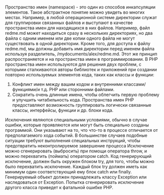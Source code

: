Пространство имен (namespace) - это один из способов инкапсуляции элементов. Такое абстрактное понятие можно увидеть во многих местах. Например, в любой операционной системе директории служат для группировки связанных файлов и выступают в качестве пространства имен для находящихся в них файлов. Например, файл redme.md может находиться сразу в нескольких директориях, но два файла с одним именем или две копии одного файла не могут существовать в одной директории. Кроме того, для доступа к файлу redme.md, мы должны добавить имя директории перед именем файла используя разделитель, /mydocuments/alex/redme.md. Этот же принцип распространяется и на пространства имен в программировании.
В PHP пространства имен используются для решения двух проблем, с которыми сталкиваются авторы библиотек и приложений при создании повторно используемых элементов кода, таких как классы и функции:
1. Конфликт имен между вашим кодом и внутренними классами/функциями/и т.д. PHP или сторонними файлами.
2. Сократить очень длинные имена, чтобы облегчить первую проблему и улучшить читабильность кода.
Пространства имен PHP предоставляют возможность группировать логически связанные классы, интерфейсы, функции и др. блоки кода.

Исключения являются специальными условиями, обычно в случае ошибки, которые проявляются или могут быть специально созданы программой.  Они указывают на то, что что-то в процессе отличается от предполагаемого хода событий. В большинстве случаев подобные ситуации требуют выполнения специальных инструкций, чтобы предотвратить неконтролируемое завершение процесса
Исключение можно сгенерировать (выбросить) при помощи оператора throw, и можно перехватить (поймать) оператором catch. Код генерирующий исключение, должен быть окружен блоком try, для того, чтобы можно было перехватить исключение. Каждый блок try должен иметь как минимум один соответствующий ему блок catch или finally.
Генерируемый объект должен принадлежать классу Exception или наследоваться от Exception. Попытка сгенерировать исключение другого класса приведет к фатальной ошибке PHP.
